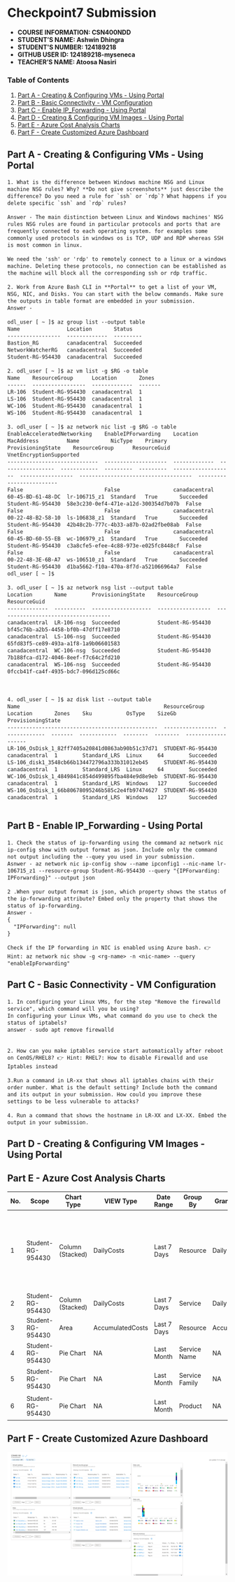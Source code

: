 # Checkpoint7 Submission

- **COURSE INFORMATION: CSN400NDD**
- **STUDENT’S NAME: Ashwin Dhingra**
- **STUDENT'S NUMBER: 124189218**
- **GITHUB USER ID: 124189218-myseneca**
- **TEACHER’S NAME: Atoosa Nasiri**

### Table of Contents

1. [Part A - Creating & Configuring VMs - Using Portal](#Part-A---Creating-&-Configuring-VMs---Using-Portal)
2. [Part B - Basic Connectivity - VM Configuration](#Part-B---Basic-Connectivity---VM-Configuration)
3. [Part C - Enable IP_Forwarding - Using Portal](#Part-C---Enable-IP_Forwarding---Using-Portal)
4. [Part D - Creating & Configuring VM Images - Using Portal](#Part-D---Creating-&-Configuring-VM-Images---Using-Portal)
5. [Part E - Azure Cost Analysis Charts](#Part-E---Azure-Cost-Analysis-Charts)
6. [Part F - Create Customized Azure Dashboard](#Part-F---Create-Customized-Azure-Dashboard)


## Part A - Creating & Configuring VMs - Using Portal
```
1. What is the difference between Windows machine NSG and Linux machine NSG rules? Why? **Do not give screenshots** just describe the difference? Do you need a rule for `ssh` or `rdp`? What happens if you delete specific `ssh` and `rdp` rules?

Answer - The main distinction between Linux and Windows machines' NSG rules NSG rules are found in particular protocols and ports that are frequently connected to each operating system. for examples some commonly used protocols in windows os is TCP, UDP and RDP whereas SSH is most common in linux.

We need the 'ssh' or 'rdp' to remotely connect to a linux or a windows machine. Deleting these protocols, no connection can be established as the machine will block all the corresponding ssh or rdp traffic.

2. Work from Azure Bash CLI in **Portal** to get a list of your VM, NSG, NIC, and Disks. You can start with the below commands. Make sure the outputs in table format are embedded in your submission.
Answer - 

odl_user [ ~ ]$ az group list --output table
Name               Location       Status
-----------------  -------------  ---------
Bastion_RG         canadacentral  Succeeded
NetworkWatcherRG   canadacentral  Succeeded
Student-RG-954430  canadacentral  Succeeded

2. odl_user [ ~ ]$ az vm list -g $RG -o table
Name    ResourceGroup      Location       Zones
------  -----------------  -------------  -------
LR-106  Student-RG-954430  canadacentral  1
LS-106  Student-RG-954430  canadacentral  1
WC-106  Student-RG-954430  canadacentral  1
WS-106  Student-RG-954430  canadacentral  1

3. odl_user [ ~ ]$ az network nic list -g $RG -o table
EnableAcceleratedNetworking    EnableIPForwarding    Location       MacAddress         Name          NicType    Primary    ProvisioningState    ResourceGroup      ResourceGuid                          VnetEncryptionSupported
-----------------------------  --------------------  -------------  -----------------  ------------  ---------  ---------  -------------------  -----------------  ------------------------------------  -------------------------
False                          False                 canadacentral  60-45-BD-61-48-DC  lr-106715_z1  Standard   True       Succeeded            Student-RG-954430  58e3c230-0ef4-471e-a12d-300354d7b07b  False
False                          False                 canadacentral  00-22-48-B2-58-10  ls-106838_z1  Standard   True       Succeeded            Student-RG-954430  42b48c2b-777c-4b33-a87b-02ad2fbe08ab  False
False                          False                 canadacentral  60-45-BD-60-55-EB  wc-106979_z1  Standard   True       Succeeded            Student-RG-954430  c3a8cfe5-efee-4c88-973e-e025fc8448cf  False
False                          False                 canadacentral  00-22-48-3E-6B-A7  ws-106510_z1  Standard   True       Succeeded            Student-RG-954430  d1ba5662-f10a-470a-8f7d-a521066964a7  False
odl_user [ ~ ]$ 

3. odl_user [ ~ ]$ az network nsg list --output table
Location       Name        ProvisioningState    ResourceGroup      ResourceGuid
-------------  ----------  -------------------  -----------------  ------------------------------------
canadacentral  LR-106-nsg  Succeeded            Student-RG-954430  bf45c76b-a2b5-4458-bf0b-47dff17e8710
canadacentral  LS-106-nsg  Succeeded            Student-RG-954430  65fd83f5-ce89-493a-a1f8-1a9b06601583
canadacentral  WC-106-nsg  Succeeded            Student-RG-954430  7b188fca-d172-4046-8eef-f7c64c2fd210
canadacentral  WS-106-nsg  Succeeded            Student-RG-954430  0fccb41f-ca4f-4935-bdc7-096d125cd66c



4. odl_user [ ~ ]$ az disk list --output table
Name                                              ResourceGroup      Location       Zones    Sku           OsType    SizeGb    ProvisioningState
------------------------------------------------  -----------------  -------------  -------  ------------  --------  --------  -------------------
LR-106_OsDisk_1_82ff7405a20841d0863ab90b51c37d71  STUDENT-RG-954430  canadacentral  1        Standard_LRS  Linux     64        Succeeded
LS-106_disk1_3548cb66b134472796a333b31012eb45     STUDENT-RG-954430  canadacentral  1        Standard_LRS  Linux     64        Succeeded
WC-106_OsDisk_1_4849841c854d499895fba484e9d8e9eb  STUDENT-RG-954430  canadacentral  1        Standard_LRS  Windows   127       Succeeded
WS-106_OsDisk_1_66b80678095246b585c2e4fb97474627  STUDENT-RG-954430  canadacentral  1        Standard_LRS  Windows   127       Succeeded


```



## Part B - Enable IP_Forwarding - Using Portal
```
1. Check the status of ip-forwarding using the command az network nic ip-config show with output format as json. Include only the command not output including the --quey you used in your submission.
Asnwer - az network nic ip-config show --name ipconfig1 --nic-name lr-106715_z1 --resource-group Student-RG-954430 --query "{IPForwarding: IPForwarding}" --output json

2 .When your output format is json, which property shows the status of the ip-forwarding attribute? Embed only the property that shows the status of ip-forwarding.
Answer -  
{
  "IPForwarding": null
}

Check if the IP forwarding in NIC is enabled using Azure bash. 👉 Hint: az network nic show -g <rg-name> -n <nic-name> --query "enableIpForwarding"
```
## Part C - Basic Connectivity - VM Configuration
```
1. In configuring your Linux VMs, for the step "Remove the firewalld service", which command will you be using?
In configuring your Linux VMs, what command do you use to check the status of iptabels?
answer - sudo apt remove firewalld


2. How can you make iptables service start automatically after reboot on CenOS/RHEL8? 👉 Hint: RHEL7: How to disable Firewalld and use Iptables instead

3.Run a command in LR-xx that shows all iptables chains with their order number. What is the default setting? Include both the command and its output in your submission. How could you improve these settings to be less vulnerable to attacks?

4. Run a command that shows the hostname in LR-XX and LX-XX. Embed the output in your submission.

```

## Part D - Creating & Configuring VM Images - Using Portal


## Part E - Azure Cost Analysis Charts

| No. | Scope | Chart Type | VIEW Type |  Date Range | Group By | Granularity| Example |
|-|-|-|-|-|-|-|-|
|1|Student-RG-954430| Column (Stacked) | DailyCosts | Last 7 Days | Resource | Daily | <img src="images/Screenshot-1.png" alt="dashbooard" title="image"> alt="Daily Cost Barchart" style="float: left; margin-right: 10px;" /> |
|2|Student-RG-954430| Column (Stacked) | DailyCosts | Last 7 Days | Service | Daily | <img src="images/Screenshot-2.png" alt="Daily Cost Service-Barchart.jpg" style="float: left; margin-right: 10px;" /> |
|3|Student-RG-954430| Area| AccumulatedCosts | Last 7 Days | Resource | Accumulated | <img src="images/Screenshot-3.png" alt="Accumulated Resource Barchart" style="float: left; margin-right: 10px;" /> |
|4|Student-RG-954430| Pie Chart | NA | Last Month | Service Name | NA | <img src="images/Screenshot-4.png" alt="Service Name Piechart" style="float: left; margin-right: 10px;" /> |
|5|Student-RG-954430| Pie Chart | NA | Last Month | Service Family | NA | <img src="images/Screenshot-5.png" alt="Service Family Piechart" style="float: left; margin-right: 10px;" /> |
|6|Student-RG-954430| Pie Chart | NA | Last Month | Product | NA | <img src="images/Screenshot-6.png" alt="Product Piechart" style="float: left; margin-right: 10px;" /> |


## Part F - Create Customized Azure Dashboard

<img src="images/Dashboard-106.png" alt="dashbooard" title="image">